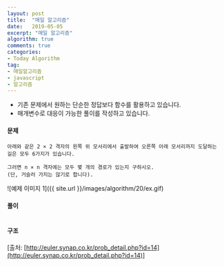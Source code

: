 ```yaml
---
layout: post
title:  "매일 알고리즘"
date:   2019-05-05
excerpt: "매일 알고리즘"
algorithm: true
comments: true
categories:
- Today Algorithm
tag:
- 매일알고리즘
- javascript
- 알고리즘
---
```


* 기존 문제에서 원하는 단순한 정답보다 함수를 활용하고 있습니다.
* 매개변수로 대응이 가능한 풀이를 작성하고 있습니다.

#### 문제
```
아래와 같은 2 × 2 격자의 왼쪽 위 모서리에서 출발하여 오른쪽 아래 모서리까지 도달하는 길은 모두 6가지가 있습니다.

그러면 n × n 격자에는 모두 몇 개의 경로가 있는지 구하시오.
(단, 거슬러 가지는 않기로 합니다).
```

![예제 이미지 1]({{ site.url }}/images/algorithm/20/ex.gif)

#### 풀이
```javascript
```

#### 구조
<!-- ![결과 이미지 1]({{ site.url }}/images/algorithm/11/diagram.png) -->

[출처: [http://euler.synap.co.kr/prob_detail.php?id=14](http://euler.synap.co.kr/prob_detail.php?id=14)]
